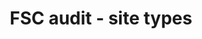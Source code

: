 ---
title: 'FSC audit - site types'
slug: 'fsc-audit-site-types'
description: 'select from control list'
required: False
vocabulary: 'fsc-audit-site-types.txt'
policy: 'Controlled value. Multi select from control list.'
---